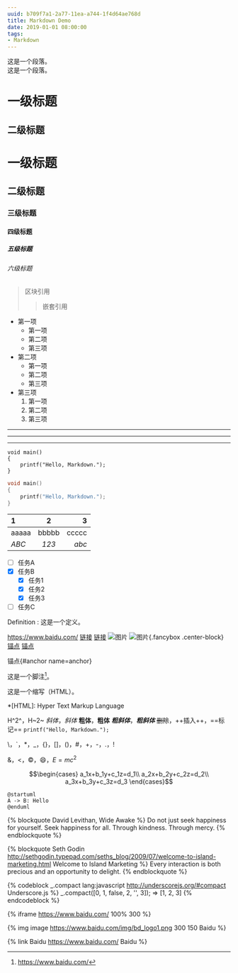 ```yaml
---
uuid: b709f7a1-2a77-11ea-a744-1f4d64ae768d
title: Markdown Demo
date: 2019-01-01 08:00:00
tags:
- Markdown
---
```


这是一个段落。  
这是一个段落。

<!-- more -->

一级标题
=========
二级标题
---------
# 一级标题
## 二级标题
### 三级标题
#### 四级标题
##### 五级标题
###### 六级标题

> 区块引用
> > 嵌套引用

* 第一项
  + 第一项
  + 第二项
  + 第三项
* 第二项
  - 第一项
  - 第二项
  - 第三项
* 第三项
  1. 第一项
  3. 第二项
  2. 第三项

---------
*********
_________

    void main()
    {
        printf("Hello, Markdown.");
    }

```c
void main()
{
    printf("Hello, Markdown.");
}
```

|    1    |    2    |    3    |
| :------ | :-----: | ------: |
|  aaaaa  |  bbbbb  |  ccccc  |
|  *ABC*  |  *123*  |  *abc*  |

- [ ] 任务A
- [x] 任务B
  - [x] 任务1
  - [x] 任务2
  - [x] 任务3
- [ ] 任务C

Definition
: 这是一个定义。

<https://www.baidu.com/>
[链接](https://www.baidu.com/ "Baidu")
[链接][link]
![图片](https://www.baidu.com/img/bd_logo1.png "Baidu")
![图片][image]{.fancybox .center-block}
[锚点](#anchor "Anchor")
[锚点][anchor]

[link]: https://www.baidu.com/ "Baidu"
[image]: https://www.baidu.com/img/bd_logo1.png "Baidu"
[anchor]: #anchor "Anchor"
锚点{#anchor name=anchor}

这是一个脚注[^1]。

[^1]: https://www.baidu.com/

这是一个缩写（HTML）。

*[HTML]: Hyper Text Markup Language

H^2^，H~2~
*斜体*，_斜体_
**粗体**，__粗体__
***粗斜体***，___粗斜体___
~~删除~~，++插入++，==标记==
`printf("Hello, Markdown.");`

\\，\`，\*，\_，\{\}，\[\]，\(\)，\#，\+，\-，\.，\!

&，<，&copy;，:smile:，$E=mc^2$

$$\begin{cases}
a_1x+b_1y+c_1z=d_1\\
a_2x+b_2y+c_2z=d_2\\
a_3x+b_3y+c_3z=d_3
\end{cases}$$

```puml
@startuml
A -> B: Hello
@enduml
```

{% blockquote David Levithan, Wide Awake %}
Do not just seek happiness for yourself. Seek happiness for all. Through kindness. Through mercy.
{% endblockquote %}

{% blockquote Seth Godin http://sethgodin.typepad.com/seths_blog/2009/07/welcome-to-island-marketing.html Welcome to Island Marketing %}
Every interaction is both precious and an opportunity to delight.
{% endblockquote %}

{% codeblock _.compact lang:javascript http://underscorejs.org/#compact Underscore.js %}
_.compact([0, 1, false, 2, '', 3]);
=> [1, 2, 3]
{% endcodeblock %}

{% iframe https://www.baidu.com/ 100% 300 %}

{% img image https://www.baidu.com/img/bd_logo1.png 300 150 Baidu %}

{% link Baidu https://www.baidu.com/ Baidu %}

